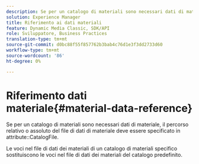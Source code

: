 ```yaml
---
description: Se per un catalogo di materiali sono necessari dati di materiale, il percorso relativo o assoluto del file di dati di materiale deve essere specificato nell'attributo CatalogFile.
solution: Experience Manager
title: Riferimento ai dati materiali
feature: Dynamic Media Classic, SDK/API
role: Sviluppatore, Business Practices
translation-type: tm+mt
source-git-commit: d0bc88f55f857762b3bab4c76d1e3f3dd2733d60
workflow-type: tm+mt
source-wordcount: '86'
ht-degree: 0%

---
```



# Riferimento dati materiale{#material-data-reference}

Se per un catalogo di materiali sono necessari dati di materiale, il percorso relativo o assoluto del file di dati di materiale deve essere specificato in attribute::CatalogFile.

Le voci nel file di dati dei materiali di un catalogo di materiali specifico sostituiscono le voci nel file di dati dei materiali del catalogo predefinito.
